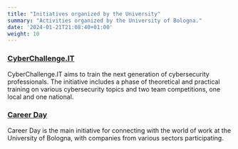 ```yaml
---
title: "Initiatives organized by the University"
summary: "Activities organized by the University of Bologna."
date: '2024-01-21T21:08:40+01:00'
weight: 10
---
```


### [CyberChallenge.IT](https://cyberchallenge.it/en)
CyberChallenge.IT aims to train the next generation of cybersecurity professionals. The initiative includes a phase of theoretical and practical training on various cybersecurity topics and two team competitions, one local and one national.

### [Career Day](https://eventi.unibo.it/careerday/information-on-the-event/)
Career Day is the main initiative for connecting with the world of work at the University of Bologna, with companies from various sectors participating.

#